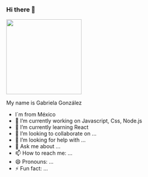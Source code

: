 ### Hi there 👋

<div id= "header" aling="center">
<img src= "https://media.giphy.com/media/du3J3cXyzhj75IOgvA/giphy.gif" width="200"/>
</div>

My name is Gabriela González

- I´m from México 
- 🔭 I’m currently working on Javascript, Css, Node.js
- 🌱 I’m currently learning React
- 👯 I’m looking to collaborate on ...
- 🤔 I’m looking for help with ...
- 💬 Ask me about ...
- 📫 How to reach me: ...
- 😄 Pronouns: ...
- ⚡ Fun fact: ...
